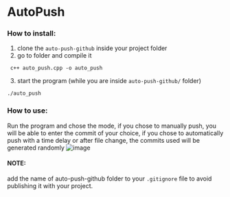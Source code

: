 # AutoPush

### How to install: 

1. clone the ``` auto-push-github ``` inside your project folder
2. go to folder and compile it
```shell
 c++ auto_push.cpp -o auto_push
```
3. start the program (while you are inside ```auto-push-github/``` folder)
```shell
./auto_push
```

### How to use: 
Run the program and chose the mode, if you chose to manually push, you will be able to enter the commit of your choice, if you chose to automatically push with a time delay or after file change, the commits used will be generated randomly
![image](https://user-images.githubusercontent.com/43254081/156039390-e6a40714-620a-4752-af2b-fd64f6099279.png)
#### NOTE:
add the name of auto-push-github folder to your ```.gitignore``` file to avoid publishing it with your project.
